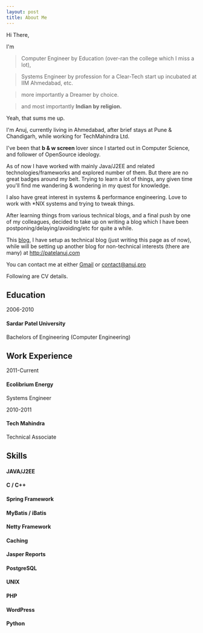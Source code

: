 ```yaml
---
layout: post
title: About Me
---
```


Hi There,

I'm

 > Computer Engineer by Education (over-ran the college which I miss a lot),

 > Systems Engineer by profession for a Clear-Tech start up incubated at IIM Ahmedabad, etc.

 > more importantly a Dreamer by choice.

 > and most importantly <strong>Indian by religion.</strong>
 
Yeah, that sums me up.


I'm Anuj, currently living in Ahmedabad, after brief stays at Pune & Chandigarh, while working for TechMahindra Ltd.

I've been that <strong>b & w screen </strong>lover since I started out in Computer Science, and follower of OpenSource ideology.

As of now I have worked with mainly Java/J2EE  and related technologies/frameworks and explored number of them. But there are no great badges around my belt.
Trying to learn a lot of things, any given time you'll find me wandering & wondering in my quest for knowledge.

I also have great interest in systems & performance engineering. Love to work with *NIX systems and trying to tweak things.

After learning things from various technical blogs, and a final push by one of my colleagues, decided to take up on writing a blog which I have been postponing/delaying/avoiding/etc for quite a while.

This <a href="http://anuj.pro">blog</a>, I have setup as technical blog (just writing this page as of now), while will be setting up another blog for non-technical interests (there are many) at <a href="http://www.patelanuj.com" target="_blank">http://patelanuj.com</a>

You can contact me at either <a href="mailto:indyaah@gmail.com">Gmail</a> or <a href="mailto:contact@anuj.pro">contact@anuj.pro</a>

Following are CV details.

<h2>Education</h2>
<div class="resume-entry">
<div class="date">2006-2010</div>
<h4>Sardar Patel University</h4>
<p>Bachelors of Engineering (Computer Engineering)</p>
<div class="resume-entry-decoration"></div>
</div>

<h2>Work Experience</h2>
<div class="resume-entry">
<div class="date">2011-Current</div>
<h4>Ecolibrium Energy</h4>
<p>Systems Engineer</p>
<div class="resume-entry-decoration"></div>
</div>
<div class="resume-entry">
<div class="date">2010-2011</div>
<h4>Tech Mahindra</h4>
<p>Technical Associate</p>
<div class="resume-entry-decoration"></div>
</div>


<h2>Skills</h2>
<div class="resume-skill">
<div class="bar">
<div class="bar-fill" style="width:80%">
<div class="bar-edge bar-edge-right"></div>
<div class="bar-edge bar-edge-left"></div>
</div>
</div>
<h4>JAVA/J2EE</h4>
<div class="resume-skill-decoration"></div>
</div>
<div class="resume-skill">
<div class="bar">
<div class="bar-fill" style="width:80%">
<div class="bar-edge bar-edge-right"></div>
<div class="bar-edge bar-edge-left"></div>
</div>
</div>
<h4>C / C++</h4>
<div class="resume-skill-decoration"></div>
</div>
<div class="resume-skill">
<div class="bar">
<div class="bar-fill" style="width:80%">
<div class="bar-edge bar-edge-right"></div>
<div class="bar-edge bar-edge-left"></div>
</div>
</div>
<h4>Spring Framework</h4>
<div class="resume-skill-decoration"></div>
</div>
<div class="resume-skill">
<div class="bar">
<div class="bar-fill" style="width:80%">
<div class="bar-edge bar-edge-right"></div>
<div class="bar-edge bar-edge-left"></div>
</div>
</div>
<h4>MyBatis / iBatis</h4>
<div class="resume-skill-decoration"></div>
</div>
<div class="resume-skill">
<div class="bar">
<div class="bar-fill" style="width:70%">
<div class="bar-edge bar-edge-right"></div>
<div class="bar-edge bar-edge-left"></div>
</div>
</div>
<h4>Netty Framework</h4>
<div class="resume-skill-decoration"></div>
</div>
<div class="resume-skill">
<div class="bar">
<div class="bar-fill" style="width:60%">
<div class="bar-edge bar-edge-right"></div>
<div class="bar-edge bar-edge-left"></div>
</div>
</div>
<h4>Caching</h4>
<div class="resume-skill-decoration"></div>
</div>
<div class="resume-skill">
<div class="bar">
<div class="bar-fill" style="width:70%">
<div class="bar-edge bar-edge-right"></div>
<div class="bar-edge bar-edge-left"></div>
</div>
</div>
<h4>Jasper Reports</h4>
<div class="resume-skill-decoration"></div>
</div>
<div class="resume-skill">
<div class="bar">
<div class="bar-fill" style="width:80%">
<div class="bar-edge bar-edge-right"></div>
<div class="bar-edge bar-edge-left"></div>
</div>
</div>
<h4>PostgreSQL</h4>
<div class="resume-skill-decoration"></div>
</div>
<div class="resume-skill">
<div class="bar">
<div class="bar-fill" style="width:90%">
<div class="bar-edge bar-edge-right"></div>
<div class="bar-edge bar-edge-left"></div>
</div>
</div>
<h4>UNIX</h4>
<div class="resume-skill-decoration"></div>
</div>
<div class="resume-skill">
<div class="bar">
<div class="bar-fill" style="width:50%">
<div class="bar-edge bar-edge-right"></div>
<div class="bar-edge bar-edge-left"></div>
</div>
</div>
<h4>PHP</h4>
<div class="resume-skill-decoration"></div>
</div>
<div class="resume-skill">
<div class="bar">
<div class="bar-fill" style="width:50%">
<div class="bar-edge bar-edge-right"></div>
<div class="bar-edge bar-edge-left"></div>
</div>
</div>
<h4>WordPress</h4>
<div class="resume-skill-decoration"></div>
</div>
<div class="resume-skill">
<div class="bar">
<div class="bar-fill" style="width:20%">
<div class="bar-edge bar-edge-right"></div>
<div class="bar-edge bar-edge-left"></div>
</div>
</div>
<h4>Python</h4>
<div class="resume-skill-decoration"></div>
</div>

